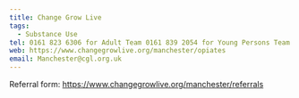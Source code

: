 ```yaml
---
title: Change Grow Live
tags:
  - Substance Use
tel: 0161 823 6306 for Adult Team 0161 839 2054 for Young Persons Team
web: https://www.changegrowlive.org/manchester/opiates
email: Manchester@cgl.org.uk
---
```

Referral form: <https://www.changegrowlive.org/manchester/referrals>